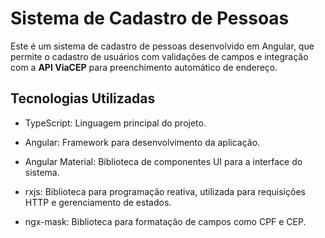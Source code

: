 # Sistema de Cadastro de Pessoas

Este é um sistema de cadastro de pessoas desenvolvido em Angular, que permite o cadastro de usuários com validações de campos e integração com a **API ViaCEP** para preenchimento automático de endereço. 

## Tecnologias Utilizadas

- TypeScript: Linguagem principal do projeto.

- Angular: Framework para desenvolvimento da aplicação.

- Angular Material: Biblioteca de componentes UI para a interface do sistema.

- rxjs: Biblioteca para programação reativa, utilizada para requisições HTTP e gerenciamento de estados.

- ngx-mask: Biblioteca para formatação de campos como CPF e CEP.
